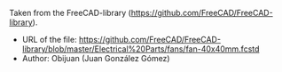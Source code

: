 Taken from the FreeCAD-library (https://github.com/FreeCAD/FreeCAD-library).

* URL of the file: https://github.com/FreeCAD/FreeCAD-library/blob/master/Electrical%20Parts/fans/fan-40x40mm.fcstd
* Author: Obijuan (Juan González Gómez)